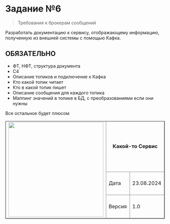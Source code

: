 # Задание №6
>Требования к брокерам сообщений

Разработать документацию к сервису, отображающему информацию, полученную из внешней системы с помощью Кафка.

## ОБЯЗАТЕЛЬНО
- ФТ, НФТ, структура документа
- С4
- Описание топиков и подключение к Кафка
- Кто какой топик читает
- Кто в какой топик пишет
- Описание сообщения для каждого топика
- Маппинг значений в топике в БД, с преобразованиями если они нужны

Все остальное будет плюсом

<table width="1000" border="1">
<thead>
  <tr>
    <td rowspan="3"><img width="300px" src="https://github.com/user-attachments/assets/9d985eaa-c3fc-4ab3-b84c-4acbd7c1bbb2"></td>
    <td colspan="2" width="700"><p align="center"><b> Какой-то Сервис </b></p></td>
  </tr>
  <tr>
    <td>Дата</td>
    <td>23.08.2024</td>
  </tr>
  <tr>
    <td>Версия</td>
    <td>1.0</td>
  </tr>
</thead>
</table>
